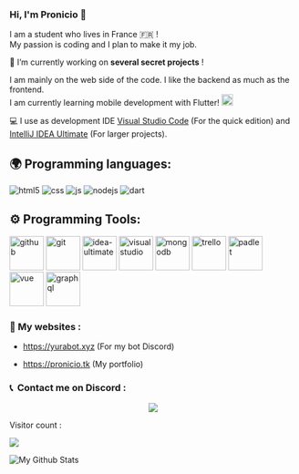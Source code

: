 

### Hi, I'm Pronicio 👋

I am a student who lives in France 🇫🇷 !  
My passion is coding and I plan to make it my job.<br>

🔭 I’m currently working on **several secret projects** !

I am mainly on the web side of the code. I like the backend as much as the frontend.   
I am currently learning mobile development with Flutter! <img alt="flutter" width="20px" src="https://iconape.com/wp-content/png_logo_vector/flutter.png" />


💻 I use as development IDE [Visual Studio Code](https://code.visualstudio.com/) (For the quick edition) and [IntelliJ IDEA Ultimate](https://www.jetbrains.com/idea/) (For larger projects).

## 🌍 Programming languages:

<p>

<img alt="html5" src="https://img.shields.io/badge/-HTML5-E34F26?style=flat-square&logo=html5&logoColor=white" />

<img alt="css" src="https://img.shields.io/badge/-CSS-00A6FF?style=flat-square&logo=css3&logoColor=white" />

<img alt="js" src="https://img.shields.io/badge/-Javascript-FFEE00?style=flat-square&logo=javascript&logoColor=black" />

<img alt="nodejs" src="https://img.shields.io/badge/-NodeJS-43853D?style=flat-square&logo=Node.js&logoColor=white" />

<img alt="dart" src="https://img.shields.io/badge/-DART-0079b3?style=flat-square&logo=dart&logoColor=white" />

</p>


## ⚙️ Programming Tools:

<p>
<a href="https://github.com" target="_blank"><img alt="github" width="60px" src="https://raw.githubusercontent.com/coderjojo/coderjojo/master/img/github.svg"/></a>
<a href="https://git-scm.com/" target="_blank"><img alt="git" width="60px" src="https://upload.wikimedia.org/wikipedia/commons/thumb/3/3f/Git_icon.svg/97px-Git_icon.svg.png"/ ></a>
<a href="https://www.jetbrains.com/fr-fr/idea/" target="_blank"><img alt="idea-ultimate" width="60px" src="https://upload.wikimedia.org/wikipedia/commons/thumb/9/9c/IntelliJ_IDEA_Icon.svg/2048px-IntelliJ_IDEA_Icon.svg.png"/></a>
<a href="https://code.visualstudio.com" target="_blank"><img alt="visualstudio" width="60px" src="https://upload.wikimedia.org/wikipedia/commons/9/9a/Visual_Studio_Code_1.35_icon.svg"/></a>
<a href="https://www.mongodb.com" target="_blank"><img alt="mongodb" width="60px" src="https://coollogo.net/wp-content/uploads/2021/03/MongoDB-Icon-logo.svg"/></a>
<a href="https://trello.com" target="_blank"><img alt="trello" width="60px" src="https://uploads-ssl.webflow.com/5ebd54898c31000820363e17/5f282977eb5bb481b3fd4385_trello.png"/></a>
<a href="https://padlet.com" target="_blank"><img alt="padlet" width="60px" src="https://teacheverywhere.org/wp-content/uploads/2020/06/ef1210d4305560b0eb3acf6500d5099c.png"/></a>
<a href="https://vuejs.org" target="_blank"><img alt="vue" width="60px" src="https://upload.wikimedia.org/wikipedia/commons/9/95/Vue.js_Logo_2.svg"/></a>
<a href="https://graphql.org" target="_blank"><img alt="graphql" width="60px" src="https://upload.wikimedia.org/wikipedia/commons/1/17/GraphQL_Logo.svg"/></a>

</p>


### 🚩 My websites :

- https://yurabot.xyz (For my bot Discord)

- https://pronicio.tk (My portfolio)
  
  
### <p>📞 &nbsp;Contact me on Discord :</p>
<p align="center">
  <img src="https://discord.c99.nl/widget/theme-4/477582590329749504.png">
</p>
  
<p align="left">

Visitor count :<br>

<img src="https://profile-counter.glitch.me/Pronicio/count.svg" />

</p>

<img align="left" alt="My Github Stats" src="https://github-readme-stats.vercel.app/api/wakatime?username=Pronicio" />
